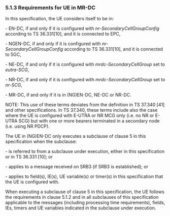 ### 5.1.3 Requirements for UE in MR-DC

In this specification, the UE considers itself to be in:

\- EN-DC, if and only if it is configured with
*nr-SecondaryCellGroupConfig* according to TS 36.331\[10\], and it is
connected to EPC,

\- NGEN-DC, if and only if it is configured with
*nr-SecondaryCellGroupConfig* according to TS 36.331\[10\], and it is
connected to 5GC,

\- NE-DC, if and only if it is configured with *mrdc-SecondaryCellGroup*
set to *eutra-SCG*,

\- NR-DC, if and only if it is configured with *mrdc-SecondaryCellGroup*
set to *nr-SCG*,

\- MR-DC, if and only if it is in (NG)EN-DC, NE-DC or NR-DC.

NOTE: This use of these terms deviates from the definition in TS 37.340
\[41\] and other specifications. In TS 37.340, these terms include also
the case where the UE is configured with E-UTRA or NR MCG only (i.e. no
NR or E-UTRA SCG) but with one or more bearers terminated in a secondary
node (i.e. using NR PDCP).

The UE in (NG)EN-DC only executes a subclause of clause 5 in this
specification when the subclause:

\- is referred to from a subclause under execution, either in this
specification or in TS 36.331 \[10\]; or

\- applies to a message received on SRB3 (if SRB3 is established); or

\- applies to field(s), IE(s), UE variable(s) or timer(s) in this
specification that the UE is configured with.

When executing a subclause of clause 5 in this specification, the UE
follows the requirements in clause 5.1.2 and in all subclauses of this
specification applicable to the messages (including processing time
requirements), fields, IEs, timers and UE variables indicated in the
subclause under execution.